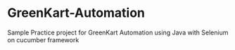 # GreenKart-Automation
Sample Practice project for GreenKart Automation using Java with Selenium on cucumber framework

